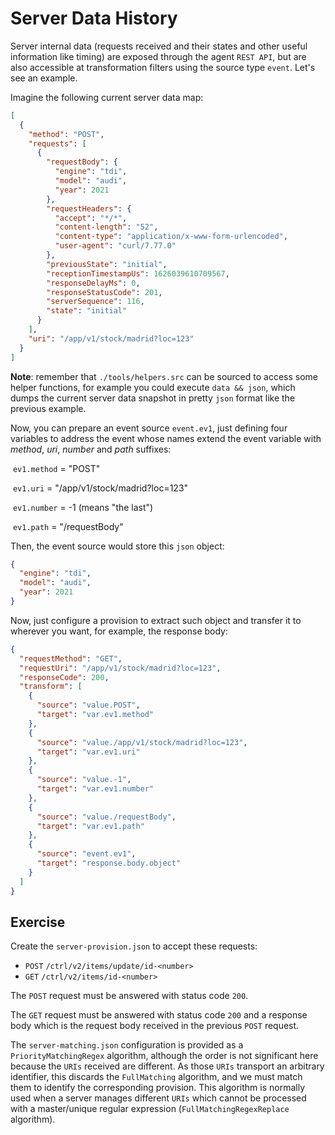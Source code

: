 # Server Data History

Server internal data (requests received and their states and other useful information like timing) are exposed through the agent `REST API`, but are also accessible at transformation filters using the source type `event`. Let's see an example.

Imagine the following current server data map:

```json
[
  {
    "method": "POST",
    "requests": [
      {
        "requestBody": {
          "engine": "tdi",
          "model": "audi",
          "year": 2021
        },
        "requestHeaders": {
          "accept": "*/*",
          "content-length": "52",
          "content-type": "application/x-www-form-urlencoded",
          "user-agent": "curl/7.77.0"
        },
        "previousState": "initial",
        "receptionTimestampUs": 1626039610709567,
        "responseDelayMs": 0,
        "responseStatusCode": 201,
        "serverSequence": 116,
        "state": "initial"
      }
    ],
    "uri": "/app/v1/stock/madrid?loc=123"
  }
]
```

**Note**: remember that `./tools/helpers.src` can be sourced to access some helper functions, for example you could execute `data && json`, which dumps the current server data snapshot in pretty `json` format like the previous example.

Now, you can prepare an event source `event.ev1`, just defining four variables to address the event whose names extend the event variable with *method*, *uri*, *number* and *path* suffixes:

​	`ev1.method` = "POST"

​	`ev1.uri` = "/app/v1/stock/madrid?loc=123"

​	`ev1.number` = -1 (means "the last")

​	`ev1.path` = "/requestBody"

Then, the event source would store this `json` object:

```json
{
  "engine": "tdi",
  "model": "audi",
  "year": 2021
}
```

Now, just configure a provision to extract such object and transfer it to wherever you want, for example, the response body:

```json
{
  "requestMethod": "GET",
  "requestUri": "/app/v1/stock/madrid?loc=123",
  "responseCode": 200,
  "transform": [
    {
      "source": "value.POST",
      "target": "var.ev1.method"
    },
    {
      "source": "value./app/v1/stock/madrid?loc=123",
      "target": "var.ev1.uri"
    },
    {
      "source": "value.-1",
      "target": "var.ev1.number"
    },
    {
      "source": "value./requestBody",
      "target": "var.ev1.path"
    },
    {
      "source": "event.ev1",
      "target": "response.body.object"
    }
  ]
}
```

## Exercise

Create the `server-provision.json` to accept these requests:

* `POST` `/ctrl/v2/items/update/id-<number>`
* `GET` `/ctrl/v2/items/id-<number>`

The `POST` request must be answered with status code `200`.

The `GET` request must be answered with status code `200` and a response body which is the request body received in the previous `POST` request.

The `server-matching.json` configuration is provided as a `PriorityMatchingRegex` algorithm, although the order is not significant here because the `URIs` received are different. As those `URIs` transport an arbitrary identifier, this discards the `FullMatching` algorithm, and we must match them to identify the corresponding provision. This algorithm is normally used when a server manages different `URIs` which cannot be processed with a master/unique regular expression (`FullMatchingRegexReplace` algorithm).
